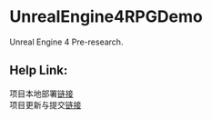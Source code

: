 # UnrealEngine4RPGDemo
Unreal Engine 4 Pre-research.

## Help Link:

项目本地部署[链接](http://note.youdao.com/noteshare?id=49cb80bff2cc1294ab2903c5377b8c67)<br>
项目更新与提交[链接](http://note.youdao.com/noteshare?id=1d7b7ec5dfb5424ba949d8550cd6d6e4)


